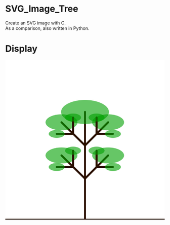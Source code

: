 # SVG_Image_Tree

Create an SVG image with C.<br>
As a comparison, also written in Python.<br>

# Display

![example](https://github.com/jpenrici/SVG_Image_Tree/blob/master/SVG_Image_Tree/tree_1.svg)
